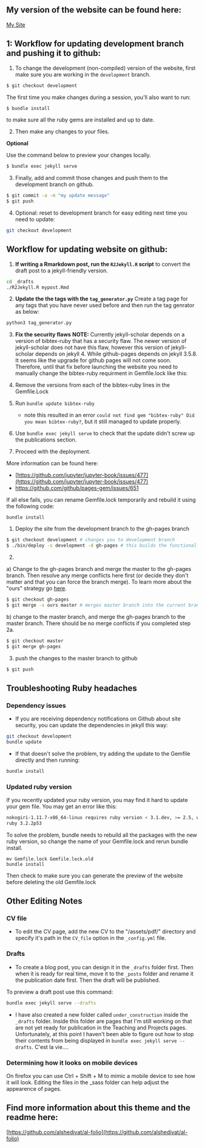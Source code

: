 ## My version of the website can be found here:
[My Site](https://hhollandmoritz.github.io/)


## 1: Workflow for updating development branch and pushing it to github:

1) To change the development (non-compiled) version of the website, first make sure you are working in the ```development``` branch.
```bash
$ git checkout development
```

The first time you make changes during a session, you'll also want to run:

```bash
$ bundle install
```
to make sure all the ruby gems are installed and up to date.

2) Then make any changes to your files.

__Optional__ 

Use the command below to preview your changes locally.

```bash
$ bundle exec jekyll serve
```

3) Finally, add and commit those changes and push them to the development branch on github. 

```bash
$ git commit -a -m "my update message"
$ git push
```

4) Optional: reset to development branch for easy editing next time you need to update:

```bash
git checkout development
```

## Workflow for updating website on github:

1) **If writing a Rmarkdown post, run the `R2Jekyll.R` script** to convert the draft post to a jekyll-friendly version.

```bash
cd _drafts
./R2Jekyll.R mypost.Rmd
```

2) **Update the the tags with the `tag_generator.py`**
 Create a tag page for any tags that you have never used before and then run the tag genrator as below:

```bash
python3 tag_generator.py
```
3) **Fix the security flaws**
**NOTE:** Currently jekyll-scholar depends on a version of bibtex-ruby that has a security flaw. The newer version of jekyll-scholar does not have this flaw, however this version of jekyll-scholar depends on jekyll 4. While github-pages depends on jekyll 3.5.8. It seems like the upgrade for github pages will not come soon. Therefore, until that fix before launching the website you need to manually change the bibtex-ruby requirment in Gemfile.lock like this:

1) Remove the versions from each of the bibtex-ruby lines in the Gemfile.Lock
2) Run `bundle update bibtex-ruby` 
   - note this resulted in an error `could not find gem "bibtex-ruby" Did you mean bibtex-ruby?`, but it still managed to update properly. 
3) Use `bundle exec jekyll serve` to check that the update didn't screw up the publications section.
4) Proceed with the deployment.

More information can be found here:
 * [https://github.com/jupyter/jupyter-book/issues/477](https://github.com/jupyter/jupyter-book/issues/477) 
 * https://github.com/github/pages-gem/issues/651 

If all else fails, you can rename Gemfile.lock temporarily and rebuild it using the following code:
```
bundle install

```

1) Deploy the site from the development branch to the gh-pages branch

```bash
$ git checkout development # changes you to development branch
$ ./bin/deploy -s development -d gh-pages # this builds the functional gh-pages website version from the guides on the development branch
```

2) 

  a) Change to the gh-pages branch and merge the master to the gh-pages branch. Then resolve any merge conflicts here first (or decide they don't matter and that you can force the branch merge). To learn more about the "ours" strategy go [here](https://www.atlassian.com/git/tutorials/using-branches/merge-strategy).

```bash
$ git checkout gh-pages
$ git merge -s ours master # merges master branch into the current branch (i.e. gh-pages) with strategy "ours"; i.e. preferentially keep files from gh-pages - this is what we want since we will effectively be overwriting mastaer with gh-pages each time. 
```

b) change to the master branch, and merge the gh-pages branch to the master branch. There should be no merge conflicts if you completed step 2a.

```bash
$ git checkout master
$ git merge gh-pages
```

3) push the changes to the master branch to github

```bash
$ git push
```
## Troubleshooting Ruby headaches
### Dependency issues ###
* If you are receiving dependency notifications on Github about site security, you can update the dependencies in jekyll this way:

```bash
git checkout development
bundle update
```
* If that doesn't solve the problem, try adding the update to the Gemfile directly and then running:

```bash
bundle install
```

### Updated ruby version
If you recently updated your ruby version, you may find it hard to update your gem file. You may get an error like this:
```bash
nokogiri-1.11.7-x86_64-linux requires ruby version < 3.1.dev, >= 2.5, which is incompatible with the current version,
ruby 3.2.2p53
```
To solve the problem, bundle needs to rebuild all the packages with the new ruby version, so change the name of your Gemfile.lock and rerun bundle install.
```
mv Gemfile.lock Gemfile.lock.old
bundle install
```

Then check to make sure you can generate the preview of the website before deleting the old Gemfile.lock

## Other Editing Notes
### CV file ###
* To edit the CV page, add the new CV to the "/assets/pdf/" directory and specify it's path in the `CV_file` option in the `_config.yml` file.

### Drafts ###
* To create a blog post, you can design it in the ```_drafts``` folder first. Then when it is ready for real time, move it to the ```_posts``` folder and rename it the publication date first. Then the draft will be published.

To preview a draft post use this command:
 
```bash
bundle exec jekyll serve --drafts
```

* I have also created a new folder called `under_construction` inside the `_drafts` folder. Inside this folder are pages that I'm still working on that are not yet ready for publication in the Teaching and Projects pages. Unfortunately, at this point I haven't been able to figure out how to stop their contents from being displayed in `bundle exec jekyll serve --drafts`. C'est la vie....


### Determining how it looks on mobile devices ###
On firefox you can use Ctrl + Shift + M to mimic a mobile device to see how it will look. Editing the files in the _sass folder can help adjust the appearence of pages.


## Find more information about this theme and the readme here:
[https://github.com/alshedivat/al-folio](https://github.com/alshedivat/al-folio)
